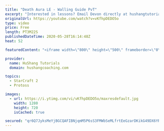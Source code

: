 ```yaml
---
title: "Death Aura LE - Walling Guide PvT"
excerpt: "Interested in lessons? Email Devon directly at hushangtutorials@outlook.com ------------------------------------------------------------------------------------------------------- Want to support HuShang Tutorials directly? Patreon is a website where you can contribute a monthly donation that will help"
originalUrl: https://youtube.com/watch?v=vKfhpDEDO5o
type: video
price: Free
length: PT3M22S
publishedDateTime: 2020-05-28T16:14:48Z
heat: 52

featuredContent: "<iframe width=\"800\" height=\"500\" frameborder=\"0\" src=\"https://www.youtube.com/embed/vKfhpDEDO5o\" allow=\"accelerometer; autoplay; encrypted-media; gyroscope; picture-in-picture\" allowfullscreen></iframe>"

provider:
  name: HuShang Tutorials
  domain: hushangcoaching.com

topics:
  - StarCraft 2
  - Protoss

images:
  - url: https://i.ytimg.com/vi/vKfhpDEDO5o/maxresdefault.jpg
    width: 1280
    height: 720
    isCached: true

secured: "qr6Q7JyksMeYjBGCQAFIBNjqmM5P6sS3FMWbSeMLfrtEeGzarDKikG49DX6YRNfcRKKj7qUvJtt/ysVGemzq7e8RGXNs2XrU0YNesRLF7r5eBH6GqxPGQKy6Eb3g2z2yJbPvHt/P3rIsfkafq5h3AeD8NcbLTWNP0tD6Qk08vGL4e2JHvEwbJavw59gNwpS64pnTTmlqEhuTK9sufdV7nsGeJ4oLEj6/uQOROj7qC/DlcbdILjJuy8CdvDimG3JamfvOVRDfZJ6pR8YKMCmDFoK4CdmODj80vMZWhnGmK2E8eJI3mHMgcfjU7OUc+sX7lyq6kXz+f5PXSZ300YWDQobbysHISDG2WWviYcrH9rIQmoTgfbj0mROTdRGE8C8uLMASU+0WB/H6JSAVD7vp7lDOAM5SZAkUznrbb7ayM6I=;Ch93apnp/96uChQeybnBUw=="
---
```


